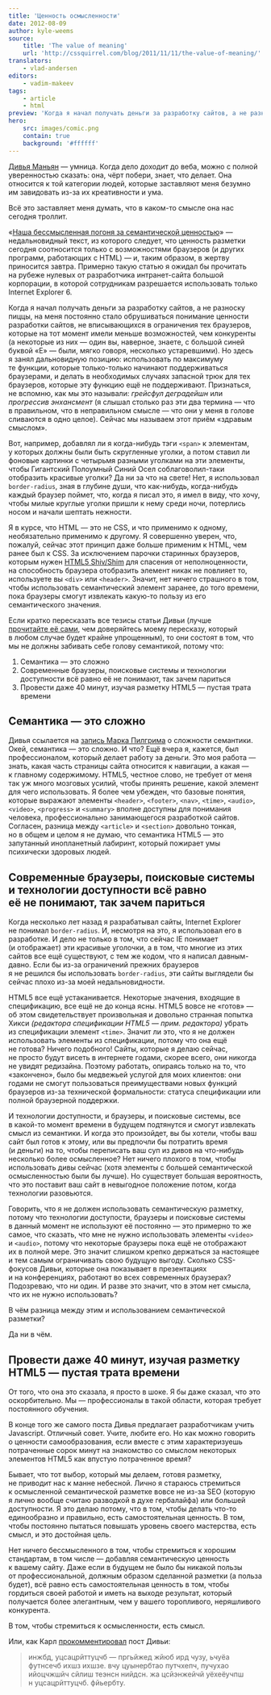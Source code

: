 ```yaml
---
title: 'Ценность осмысленности'
date: 2012-08-09
author: kyle-weems
source:
    title: 'The value of meaning'
    url: 'http://cssquirrel.com/blog/2011/11/11/the-value-of-meaning/'
translators:
    - vlad-andersen
editors:
    - vadim-makeev
tags:
    - article
    - html
preview: 'Когда я начал получать деньги за разработку сайтов, а не разноску пиццы, на меня постоянно стало обрушиваться понимание ценности разработки сайтов, не вписывающихся в ограничения тех браузеров, которые на тот момент имели меньше возможностей, чем конкуренты. Но здесь я занял дальновидную позицию: использовать по максимуму те функции, которые только-только начинают поддерживаться браузерами, и делать в необходимых случаях запасной трюк для тех браузеров, которые эту функцию ещё не поддерживают.'
hero:
    src: images/comic.png
    contain: true
    background: '#ffffff'
---
```


[Дивья Маньян](http://nimbu.in/) — умница. Когда дело доходит до веба, можно с полной уверенностью сказать: она, чёрт побери, знает, что делает. Она относится к той категории людей, которые заставляют меня безумно им завидовать из-за их креативности и ума.

Всё это заставляет меня думать, что в каком-то смысле она нас сегодня троллит.

«[Наша бессмысленная погоня за семантической ценностью](/articles/pointless-semantic/)» — недальновидный текст, из которого следует, что ценность разметки сегодня соотносится только с возможностями браузеров (и других программ, работающих с HTML) — и, таким образом, в жертву приносится завтра. Примерно такую статью я ожидал бы прочитать на рубеже нулевых от разработчика интранет-сайта большой корпорации, в которой сотрудникам разрешается использовать только Internet Explorer 6.

Когда я начал получать деньги за разработку сайтов, а не разноску пиццы, на меня постоянно стало обрушиваться понимание ценности разработки сайтов, не вписывающихся в ограничения тех браузеров, которые на тот момент имели меньше возможностей, чем конкуренты (а некоторые из них — один вы, наверное, знаете, с большой синей буквой «E» — были, мягко говоря, несколько устаревшими). Но здесь я занял дальновидную позицию: использовать по максимуму те функции, которые только-только начинают поддерживаться браузерами, и делать в необходимых случаях запасной трюк для тех браузеров, которые эту функцию ещё не поддерживают. Признаться, не вспомню, как мы это называли: _грейсфул деградейшн_ или _прогрессив энхансмент_ (я слышал столько раз эти два термина — что в правильном, что в неправильном смысле — что они у меня в голове сливаются в одно целое). Сейчас мы называем этот приём «здравым смыслом».

Вот, например, добавлял ли я когда-нибудь тэги `<span>` к элементам, у которых должны были быть скругленные уголки, а потом ставил ли фоновые картинки с четырьмя разными уголками на эти элементы, чтобы Гигантский Полоумный Синий Осел соблаговолил-таки отобразить красивые уголки? Да ни за что на свете! Нет, я использовал `border-radius`, зная в глубине души, что как-нибудь, когда-нибудь каждый браузер поймет, что, когда я писал это, я имел в виду, что хочу, чтобы милые круглые уголки пришли к нему среди ночи, потерлись носом и начали шептать нежности.

Я в курсе, что HTML — это не CSS, и что применимо к одному, необязательно применимо к другому. Я совершенно уверен, что, пожалуй, сейчас этот принцип даже больше применим к HTML, чем ранее был к CSS. За исключением парочки старинных браузеров, которым нужен [HTML5 Shiv/Shim](http://code.google.com/p/html5shiv/) для спасения от неполноценности, на способность браузера отобразить элемент никак не повлияет то, используете вы `<div>` или `<header>`. Значит, нет ничего страшного в том, чтобы использовать семантический элемент заранее, до того времени, пока браузеры смогут извлекать какую-то пользу из его семантического значения.

Если кратко пересказать все тезисы статьи Дивьи (лучше [прочитайте её сами](/articles/pointless-semantic/), чем доверяйтесь моему пересказу, который в любом случае будет крайне упрощенным), то они состоят в том, что мы не должны забивать себе голову семантикой, потому что:

1. Семантика — это сложно
2. Современные браузеры, поисковые системы и технологии доступности всё равно её не понимают, так зачем париться
3. Провести даже 40 минут, изучая разметку HTML5 — пустая трата времени

## Семантика — это сложно

Дивья ссылается на [запись Марка Пилгрима](http://web.archive.org/web/20060428021228/http://diveintomark.org/archives/2002/12/30/the_tag_soup_of_a_new_generation) о сложности семантики. Окей, семантика — это сложно. И что? Ещё вчера я, кажется, был профессионалом, который делает работу за деньги. Это моя работа — знать, какая часть страницы сайта относится к навигации, а какая — к главному содержимому. HTML5, честное слово, не требует от меня так уж много мозговых усилий, чтобы принять решение, какой элемент для чего использовать. Я более чем убежден, что базовые понятия, которые выражают элементы `<header>`, `<footer>`, `<nav>`, `<time>`, `<audio>`, `<video>`, `<progress>` и `<summary>` вполне доступны для понимания человека, профессионально занимающегося разработкой сайтов. Согласен, разница между `<article>` и `<section>` довольно тонкая, но в общем и целом я не думаю, что семантика HTML5 — это запутанный инопланетный лабиринт, который пожирает умы психически здоровых людей.

## Современные браузеры, поисковые системы и технологии доступности всё равно её не понимают, так зачем париться

Когда несколько лет назад я разрабатывал сайты, Internet Explorer не понимал `border-radius`. И, несмотря на это, я использовал его в разработке. И дело не только в том, что сейчас IE понимает (и отображает) эти красивые уголочки, а в том, что многие из этих сайтов все ещё существуют, с тем же кодом, что я написал давным-давно. Если бы из-за ограничений прежних браузеров я не решился бы использовать `border-radius`, эти сайты выглядели бы сейчас плохо из-за моей недальновидности.

HTML5 все ещё устаканивается. Некоторые значения, входящие в спецификацию, все ещё не до конца ясны. HTML5 вовсе не «готов» — об этом свидетельствует произвольная и довольно странная попытка Хикси _(редактора спецификации HTML5 — прим. редактора)_ убрать из спецификации элемент `<time>`. Значит ли это, что я не должен использовать элементы из спецификации, потому что она ещё не готова? Ничего подобного! Сайты, которые я делаю сейчас, не просто будут висеть в интернете годами, скорее всего, они никогда не увидят редизайна. Поэтому работать, опираясь только на то, что «закончено», было бы медвежьей услугой для моих клиентов: они годами не смогут пользоваться преимуществами новых функций браузеров из-за технической формальности: статуса спецификации или полной браузерной поддержки.

И технологии доступности, и браузеры, и поисковые системы, все в какой-то момент времени в будущем подтянутся и смогут извлекать смысл из семантики. И когда это произойдет, вы бы хотели, чтобы ваш сайт был готов к этому, или вы предпочли бы потратить время (и деньги) на то, чтобы переписать ваш суп из дивов на что-нибудь несколько более осмысленное? Нет ничего плохого в том, чтобы использовать дивы сейчас (хотя элементы с большей семантической осмысленностью были бы лучше). Но существует большая вероятность, что это поставит ваш сайт в невыгодное положение потом, когда технологии разовьются.

Говорить, что я не должен использовать семантическую разметку, потому что технологии доступости, браузеры и поисковые системы в данный момент не используют её постоянно — это примерно то же самое, что сказать, что мне не нужно использовать элементы `<video>` и `<audio>`, потому что некоторые браузеры пока ещё не отображают их в полной мере. Это значит слишком крепко держаться за настоящее и тем самым ограничивать свою будущую выгоду. Сколько CSS-фокусов Дивьи, которые она показывает в презентациях и на конференциях, работают во всех современных браузерах? Подозреваю, что ни один. И разве это значит, что в этом нет смысла, что их не нужно использовать?

В чём разница между этим и использованием семантической разметки?

Да ни в чём.

## Провести даже 40 минут, изучая разметку HTML5 — пустая трата времени

От того, что она это сказала, я просто в шоке. Я бы даже сказал, что это оскорбительно. Мы — профессионалы в такой области, которая требует постоянного обучения.

В конце того же самого поста Дивья предлагает разработчикам учить Javascript. Отличный совет. Учите, любите его. Но как можно говорить о ценности самообразования, если вместе с этим характеризуешь потраченные сорок минут на знакомство со смыслом некоторых элементов HTML5 как впустую потраченное время?

Бывает, что тот выбор, который мы делаем, готовя разметку, не приводит нас к манне небесной. Лично я стараюсь стремиться к осмысленной семантической разметке вовсе не из-за SEO (которую я лично вообще считаю разводкой в духе гербалайфа) или большей доступности. Я это делаю потому, что в том, чтобы делать что-то единообразно и правильно, есть самостоятельная ценность. В том, чтобы постоянно пытаться повышать уровень своего мастерства, есть смысл, и это достойная цель.

Нет ничего бессмысленного в том, чтобы стремиться к хорошим стандартам, в том числе — добавляя семантическую ценность к вашему сайту. Даже если в будущем не было бы никакой пользы от профессиональной, должным образом сделанной разметки (а польза будет), всё равно есть самостоятельная ценность в том, чтобы гордиться своей работой и иметь на выходе результат, который получается более элегантным, чем у вашего торопливого, неряшливого конкурента.

В том, чтобы стремиться к осмысленности, есть смысл.

Или, как Карл [прокомментировал](http://coding.smashingmagazine.com/2011/11/11/our-pointless-pursuit-of-semantic-value/#comment-554266) пост Дивьи:

> инжбд, уцсацрйттуцчб — пргьйжед жйюб ирд чузу, ьчуёа футнсечб ихшз ихшзе. вчу цуынербтао путчхепч, пучухао ийоцчжшйч сйлиш теэнсн нийдсн. жа цсйэнжейчй уёхеёучпш н уцсацрйттуцчб. фйьербту.
